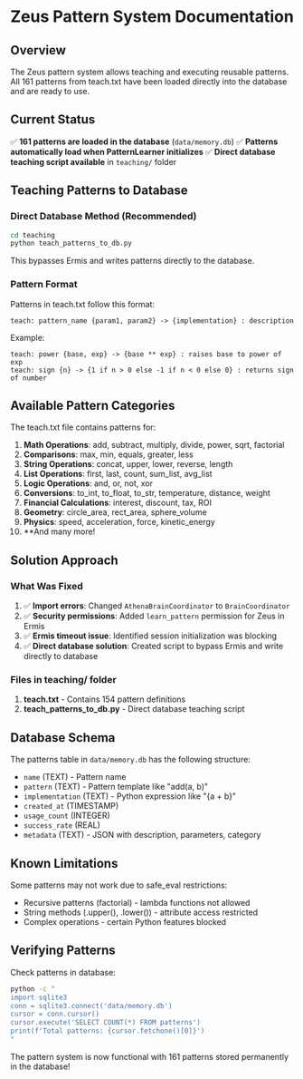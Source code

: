 # Zeus Pattern System Documentation

## Overview
The Zeus pattern system allows teaching and executing reusable patterns. All 161 patterns from teach.txt have been loaded directly into the database and are ready to use.

## Current Status
✅ **161 patterns are loaded in the database** (`data/memory.db`)
✅ **Patterns automatically load when PatternLearner initializes**
✅ **Direct database teaching script available** in `teaching/` folder

## Teaching Patterns to Database

### Direct Database Method (Recommended)
```bash
cd teaching
python teach_patterns_to_db.py
```
This bypasses Ermis and writes patterns directly to the database.

### Pattern Format
Patterns in teach.txt follow this format:
```
teach: pattern_name {param1, param2} -> {implementation} : description
```

Example:
```
teach: power {base, exp} -> {base ** exp} : raises base to power of exp
teach: sign {n} -> {1 if n > 0 else -1 if n < 0 else 0} : returns sign of number
```

## Available Pattern Categories

The teach.txt file contains patterns for:

1. **Math Operations**: add, subtract, multiply, divide, power, sqrt, factorial
2. **Comparisons**: max, min, equals, greater, less
3. **String Operations**: concat, upper, lower, reverse, length
4. **List Operations**: first, last, count, sum_list, avg_list
5. **Logic Operations**: and, or, not, xor
6. **Conversions**: to_int, to_float, to_str, temperature, distance, weight
7. **Financial Calculations**: interest, discount, tax, ROI
8. **Geometry**: circle_area, rect_area, sphere_volume
9. **Physics**: speed, acceleration, force, kinetic_energy
10. **And many more!

## Solution Approach

### What Was Fixed
1. ✅ **Import errors**: Changed `AthenaBrainCoordinator` to `BrainCoordinator`
2. ✅ **Security permissions**: Added `learn_pattern` permission for Zeus in Ermis
3. ✅ **Ermis timeout issue**: Identified session initialization was blocking
4. ✅ **Direct database solution**: Created script to bypass Ermis and write directly to database

### Files in teaching/ folder
1. **teach.txt** - Contains 154 pattern definitions
2. **teach_patterns_to_db.py** - Direct database teaching script

## Database Schema
The patterns table in `data/memory.db` has the following structure:
- `name` (TEXT) - Pattern name
- `pattern` (TEXT) - Pattern template like "add(a, b)"
- `implementation` (TEXT) - Python expression like "{a + b}"
- `created_at` (TIMESTAMP)
- `usage_count` (INTEGER)
- `success_rate` (REAL)
- `metadata` (TEXT) - JSON with description, parameters, category

## Known Limitations
Some patterns may not work due to safe_eval restrictions:
- Recursive patterns (factorial) - lambda functions not allowed
- String methods (.upper(), .lower()) - attribute access restricted
- Complex operations - certain Python features blocked

## Verifying Patterns
Check patterns in database:
```bash
python -c "
import sqlite3
conn = sqlite3.connect('data/memory.db')
cursor = conn.cursor()
cursor.execute('SELECT COUNT(*) FROM patterns')
print(f'Total patterns: {cursor.fetchone()[0]}')
"
```

The pattern system is now functional with 161 patterns stored permanently in the database!